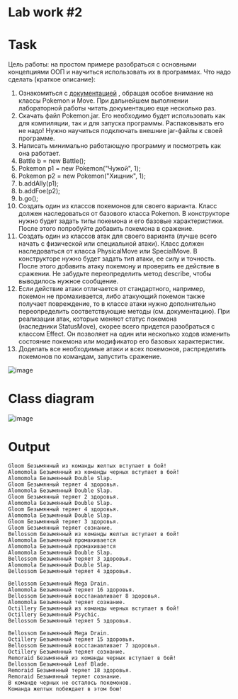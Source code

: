 # Lab work #2

# Task

Цель работы: на простом примере разобраться с основными концепциями ООП и научиться использовать их в программах.
Что надо сделать (краткое описание):

1. Ознакомиться с [документацией](https://se.ifmo.ru/~tony/doc) , обращая особое внимание на классы Pokemon и Move. При дальнейшем выполнении лабораторной работы читать документацию еще несколько раз.
2. Скачать файл Pokemon.jar. Его необходимо будет использовать как для компиляции, так и для запуска программы. Распаковывать его не надо! Нужно научиться подключать внешние jar-файлы к своей программе.
3. Написать минимально работающую программу и посмотреть как она работает.
4. Battle b = new Battle();
5. Pokemon p1 = new Pokemon("Чужой", 1);
6. Pokemon p2 = new Pokemon("Хищник", 1);
7. b.addAlly(p1);
8. b.addFoe(p2);
9. b.go();
10. Создать один из классов покемонов для своего варианта. Класс должен наследоваться от базового класса Pokemon. В конструкторе нужно будет задать типы покемона и его базовые характеристики. После этого попробуйте добавить покемона в сражение.
11. Создать один из классов атак для своего варианта (лучше всего начать с физической или специальной атаки). Класс должен наследоваться от класса PhysicalMove или SpecialMove. В конструкторе нужно будет задать тип атаки, ее силу и точность. После этого добавить атаку покемону и проверить ее действие в сражении. Не забудьте переопределить метод describe, чтобы выводилось нужное сообщение.
12. Если действие атаки отличается от стандартного, например, покемон не промахивается, либо атакующий покемон также получает повреждение, то в классе атаки нужно дополнительно переопределить соответствующие методы (см. документацию). При реализации атак, которые меняют статус покемона (наследники StatusMove), скорее всего придется разобраться с классом Effect. Он позволяет на один или несколько ходов изменить состояние покемона или модификатор его базовых характеристик.
13. Доделать все необходимые атаки и всех покемонов, распределить покемонов по командам, запустить сражение.

![image](https://github.com/BZ6/ProgLab2/assets/85627560/a1a3954c-ed07-4357-96fa-31f130734d45)

# Class diagram

![image](https://github.com/BZ6/ProgLab2/assets/85627560/dc8ca9a0-ca3b-4046-89c0-dff370ed84b3)

# Output

    Gloom Безымянный из команды желтых вступает в бой!
    Alomomola Безымянный из команды черных вступает в бой!
    Alomomola Безымянный Double Slap. 
    Gloom Безымянный теряет 4 здоровья.
    Alomomola Безымянный Double Slap. 
    Gloom Безымянный теряет 2 здоровья.
    Alomomola Безымянный Double Slap. 
    Gloom Безымянный теряет 4 здоровья.
    Alomomola Безымянный Double Slap. 
    Gloom Безымянный теряет 3 здоровья.
    Gloom Безымянный теряет сознание.
    Bellossom Безымянный из команды желтых вступает в бой!
    Alomomola Безымянный промахивается
    Alomomola Безымянный промахивается
    Alomomola Безымянный Double Slap. 
    Bellossom Безымянный теряет 3 здоровья.
    Alomomola Безымянный Double Slap. 
    Bellossom Безымянный теряет 4 здоровья.

    Bellossom Безымянный Mega Drain. 
    Alomomola Безымянный теряет 16 здоровья.
    Bellossom Безымянный восстанавливает 8 здоровья.
    Alomomola Безымянный теряет сознание.
    Octillery Безымянный из команды черных вступает в бой!
    Octillery Безымянный Psychic. 
    Bellossom Безымянный теряет 5 здоровья.

    Bellossom Безымянный Mega Drain. 
    Octillery Безымянный теряет 15 здоровья.
    Bellossom Безымянный восстанавливает 7 здоровья.
    Octillery Безымянный теряет сознание.
    Remoraid Безымянный из команды черных вступает в бой!
    Bellossom Безымянный Leaf Blade. 
    Remoraid Безымянный теряет 18 здоровья.
    Remoraid Безымянный теряет сознание.
    В команде черных не осталось покемонов.
    Команда желтых побеждает в этом бою!
